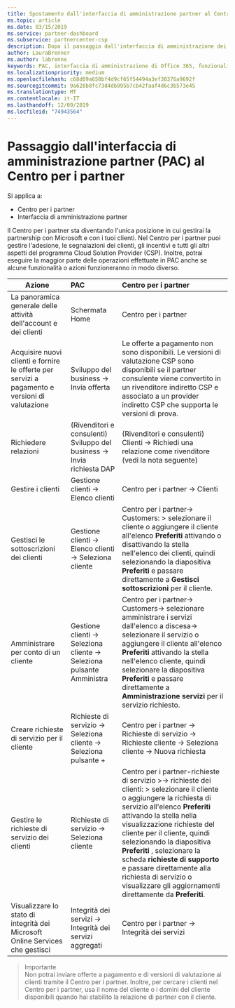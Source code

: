 ```yaml
---
title: Spostamento dall'interfaccia di amministrazione partner al Centro per i partner
ms.topic: article
ms.date: 03/15/2019
ms.service: partner-dashboard
ms.subservice: partnercenter-csp
description: Dopo il passaggio dall'interfaccia di amministrazione dei partner al centro per i partner, Scopri come gestire l'appartenenza, i riferimenti dei clienti, gli incentivi e tutti gli altri aspetti del programma Cloud Solution Provider (CSP).
author: LauraBrenner
ms.author: labrenne
keywords: PAC, interfaccia di amministrazione di Office 365, funzionalità PAC
ms.localizationpriority: medium
ms.openlocfilehash: c68d09a658bf4d9cf65f54494a3ef30376a9692f
ms.sourcegitcommit: 9a628b8fc73d4db995b7cb42faaf4d6c3b573e45
ms.translationtype: MT
ms.contentlocale: it-IT
ms.lasthandoff: 12/09/2019
ms.locfileid: "74943564"
---
```

# <a name="moving-from-partner-admin-center-pac-to-the-partner-center"></a>Passaggio dall'interfaccia di amministrazione partner (PAC) al Centro per i partner

Si applica a:
- Centro per i partner
- Interfaccia di amministrazione partner

Il Centro per i partner sta diventando l'unica posizione in cui gestirai la partnership con Microsoft e con i tuoi clienti. Nel Centro per i partner puoi gestire l'adesione, le segnalazioni dei clienti, gli incentivi e tutti gli altri aspetti del programma Cloud Solution Provider (CSP). Inoltre, potrai eseguire la maggior parte delle operazioni effettuate in PAC anche se alcune funzionalità o azioni funzioneranno in modo diverso. 


|**Azione**   |**PAC**   |**Centro per i partner**   |
|--------------|:--------------|:---------------|
|La panoramica generale delle attività dell'account e dei clienti|Schermata Home|Centro per i partner|
|Acquisire nuovi clienti e fornire le offerte per servizi a pagamento e versioni di valutazione|Sviluppo del business -> Invia offerta|Le offerte a pagamento non sono disponibili. Le versioni di valutazione CSP sono disponibili se il partner consulente viene convertito in un rivenditore indiretto CSP e associato a un provider indiretto CSP che supporta le versioni di prova. |
|Richiedere relazioni|(Rivenditori e consulenti) Sviluppo del business -> Invia richiesta DAP|(Rivenditori e consulenti) Clienti -> Richiedi una relazione come rivenditore (vedi la nota seguente)|
|Gestire i clienti|Gestione clienti -> Elenco clienti|Centro per i partner -> Clienti|
|Gestisci le sottoscrizioni dei clienti|Gestione clienti -> Elenco clienti -> Seleziona cliente|Centro per i partner-> Customers: > selezionare il cliente o aggiungere il cliente all'elenco **Preferiti** attivando o disattivando la stella nell'elenco dei clienti, quindi selezionando la diapositiva **Preferiti** e passare direttamente a **Gestisci sottoscrizioni** per il cliente.|
|Amministrare per conto di un cliente|Gestione clienti -> Seleziona cliente -> Seleziona pulsante Amministra|Centro per i partner-> Customers-> selezionare amministrare i servizi dall'elenco a discesa-> selezionare il servizio o aggiungere il cliente all'elenco **Preferiti** attivando la stella nell'elenco cliente, quindi selezionare la diapositiva **Preferiti** e passare direttamente a **Amministrazione servizi** per il servizio richiesto.|
|Creare richieste di servizio per il cliente|Richieste di servizio -> Seleziona cliente -> Seleziona pulsante + | Centro per i partner -> Richieste di servizio -> Richieste cliente -> Seleziona cliente -> Nuova richiesta|
|Gestire le richieste di servizio dei clienti| Richieste di servizio -> Seleziona cliente|Centro per i partner-richieste di servizio >-> richieste dei clienti: > selezionare il cliente o aggiungere la richiesta di servizio all'elenco **Preferiti** attivando la stella nella visualizzazione richieste del cliente per il cliente, quindi selezionando la diapositiva **Preferiti** , selezionare la scheda **richieste di supporto** e passare direttamente alla richiesta di servizio o visualizzare gli aggiornamenti direttamente da **Preferiti**.|
|Visualizzare lo stato di integrità dei Microsoft Online Services che gestisci|Integrità dei servizi -> Integrità dei servizi aggregati|Centro per i partner -> Integrità dei servizi|

>Importante<br>
Non potrai inviare offerte a pagamento e di versioni di valutazione ai clienti tramite il Centro per i partner. Inoltre, per cercare i clienti nel Centro per i partner, usa il nome del cliente o i domini del cliente disponibili quando hai stabilito la relazione di partner con il cliente.
